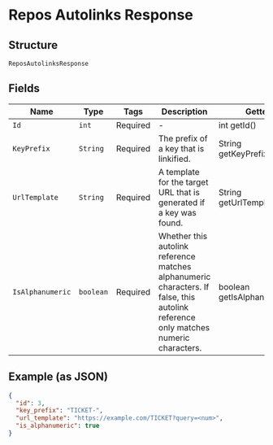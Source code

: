 
# Repos Autolinks Response

## Structure

`ReposAutolinksResponse`

## Fields

| Name | Type | Tags | Description | Getter | Setter |
|  --- | --- | --- | --- | --- | --- |
| `Id` | `int` | Required | - | int getId() | setId(int id) |
| `KeyPrefix` | `String` | Required | The prefix of a key that is linkified. | String getKeyPrefix() | setKeyPrefix(String keyPrefix) |
| `UrlTemplate` | `String` | Required | A template for the target URL that is generated if a key was found. | String getUrlTemplate() | setUrlTemplate(String urlTemplate) |
| `IsAlphanumeric` | `boolean` | Required | Whether this autolink reference matches alphanumeric characters. If false, this autolink reference only matches numeric characters. | boolean getIsAlphanumeric() | setIsAlphanumeric(boolean isAlphanumeric) |

## Example (as JSON)

```json
{
  "id": 3,
  "key_prefix": "TICKET-",
  "url_template": "https://example.com/TICKET?query=<num>",
  "is_alphanumeric": true
}
```

